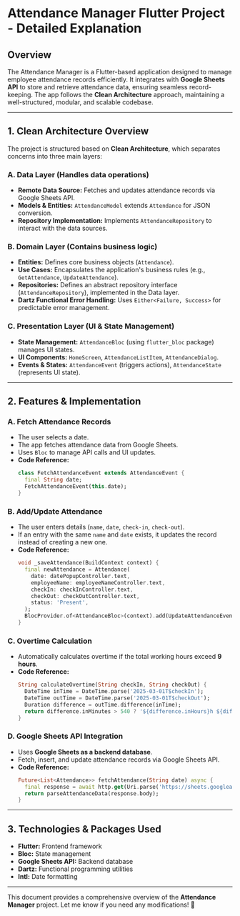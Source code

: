# Attendance Manager Flutter Project - Detailed Explanation

## Overview
The Attendance Manager is a Flutter-based application designed to manage employee attendance records efficiently. It integrates with **Google Sheets API** to store and retrieve attendance data, ensuring seamless record-keeping. The app follows the **Clean Architecture** approach, maintaining a well-structured, modular, and scalable codebase.

---

## 1. Clean Architecture Overview
The project is structured based on **Clean Architecture**, which separates concerns into three main layers:

### **A. Data Layer** (Handles data operations)
- **Remote Data Source:** Fetches and updates attendance records via Google Sheets API.
- **Models & Entities:** `AttendanceModel` extends `Attendance` for JSON conversion.
- **Repository Implementation:** Implements `AttendanceRepository` to interact with the data sources.

### **B. Domain Layer** (Contains business logic)
- **Entities:** Defines core business objects (`Attendance`).
- **Use Cases:** Encapsulates the application's business rules (e.g., `GetAttendance`, `UpdateAttendance`).
- **Repositories:** Defines an abstract repository interface (`AttendanceRepository`), implemented in the Data layer.
- **Dartz Functional Error Handling:** Uses `Either<Failure, Success>` for predictable error management.

### **C. Presentation Layer** (UI & State Management)
- **State Management:** `AttendanceBloc` (using `flutter_bloc` package) manages UI states.
- **UI Components:** `HomeScreen`, `AttendanceListItem`, `AttendanceDialog`.
- **Events & States:** `AttendanceEvent` (triggers actions), `AttendanceState` (represents UI state).

---

## 2. Features & Implementation

### **A. Fetch Attendance Records**
- The user selects a date.
- The app fetches attendance data from Google Sheets.
- Uses `Bloc` to manage API calls and UI updates.
- **Code Reference:**
  ```dart
  class FetchAttendanceEvent extends AttendanceEvent {
    final String date;
    FetchAttendanceEvent(this.date);
  }
  ```

### **B. Add/Update Attendance**
- The user enters details (`name`, `date`, `check-in`, `check-out`).
- If an entry with the same `name` and `date` exists, it updates the record instead of creating a new one.
- **Code Reference:**
  ```dart
  void _saveAttendance(BuildContext context) {
    final newAttendance = Attendance(
      date: datePopupController.text,
      employeeName: employeeNameController.text,
      checkIn: checkInController.text,
      checkOut: checkOutController.text,
      status: 'Present',
    );
    BlocProvider.of<AttendanceBloc>(context).add(UpdateAttendanceEvent(newAttendance));
  }
  ```

### **C. Overtime Calculation**
- Automatically calculates overtime if the total working hours exceed **9 hours**.
- **Code Reference:**
  ```dart
  String calculateOvertime(String checkIn, String checkOut) {
    DateTime inTime = DateTime.parse('2025-03-01T$checkIn');
    DateTime outTime = DateTime.parse('2025-03-01T$checkOut');
    Duration difference = outTime.difference(inTime);
    return difference.inMinutes > 540 ? '${difference.inHours}h ${difference.inMinutes % 60}m' : '0h 0m';
  }
  ```

### **D. Google Sheets API Integration**
- Uses **Google Sheets as a backend database**.
- Fetch, insert, and update attendance records via Google Sheets API.
- **Code Reference:**
  ```dart
  Future<List<Attendance>> fetchAttendance(String date) async {
    final response = await http.get(Uri.parse('https://sheets.googleapis.com/v4/spreadsheets/...'));
    return parseAttendanceData(response.body);
  }
  ```

---

## 3. Technologies & Packages Used
- **Flutter:** Frontend framework
- **Bloc:** State management
- **Google Sheets API:** Backend database
- **Dartz:** Functional programming utilities
- **Intl:** Date formatting

---


This document provides a comprehensive overview of the **Attendance Manager** project. Let me know if you need any modifications! 🚀

